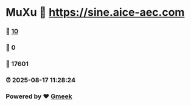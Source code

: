# MuXu :link: https://sine.aice-aec.com 
### :page_facing_up: [10](https://sine.aice-aec.com/tag.html) 
### :speech_balloon: 0 
### :hibiscus: 17601 
### :alarm_clock: 2025-08-17 11:28:24 
### Powered by :heart: [Gmeek](https://github.com/Meekdai/Gmeek)
